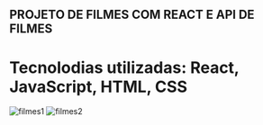 ## PROJETO DE FILMES COM REACT E API DE FILMES 
# Tecnolodias utilizadas: React, JavaScript, HTML, CSS

![filmes1](https://user-images.githubusercontent.com/116767490/225633541-64ff9013-f102-451b-b26f-d65ab1a37cc6.png)
![filmes2](https://user-images.githubusercontent.com/116767490/225633550-d33efe81-0b85-429c-b5b8-5da282490d96.png)
